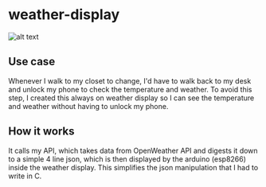 # weather-display

![alt text]([http://url/to/img.png](https://github.com/at1047/weather-display/blob/main/assets/IMG_1579.JPG)https://github.com/at1047/weather-display/blob/main/assets/IMG_1579.JPG)

## Use case

Whenever I walk to my closet to change, I'd have to walk back to my desk and unlock my phone to check the temperature and weather. To avoid this step, I created this always on weather display so I can see the temperature and weather without having to unlock my phone.

## How it works

It calls my API, which takes data from OpenWeather API and digests it down to a simple 4 line json, which is then displayed by the arduino (esp8266) inside the weather display. This simplifies the json manipulation that I had to write in C.

